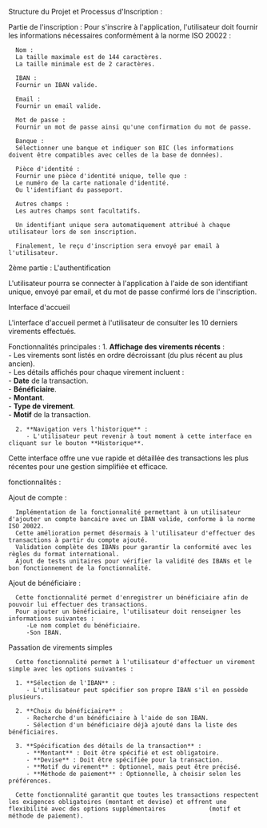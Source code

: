 Structure du Projet et Processus d'Inscription : 

   Partie de l'inscription :
      Pour s'inscrire à l'application, l'utilisateur doit fournir les informations nécessaires conformément à la norme ISO 20022 :
      
      Nom :
      La taille maximale est de 144 caractères.
      La taille minimale est de 2 caractères.
      
      IBAN :
      Fournir un IBAN valide.
      
      Email :
      Fournir un email valide.
      
      Mot de passe :
      Fournir un mot de passe ainsi qu'une confirmation du mot de passe.
      
      Banque :
      Sélectionner une banque et indiquer son BIC (les informations doivent être compatibles avec celles de la base de données).
      
      Pièce d'identité :
      Fournir une pièce d'identité unique, telle que :
      Le numéro de la carte nationale d'identité.
      Ou l'identifiant du passeport.
      
      Autres champs :
      Les autres champs sont facultatifs.
      
      Un identifiant unique sera automatiquement attribué à chaque utilisateur lors de son inscription.
      
      Finalement, le reçu d'inscription sera envoyé par email à l'utilisateur.

2ème partie : L'authentification

   L'utilisateur pourra se connecter à l'application à l'aide de son identifiant unique, envoyé par email, et du mot de passe confirmé lors de l'inscription.

Interface d'accueil

L'interface d'accueil permet à l'utilisateur de consulter les 10 derniers virements effectués.  

   Fonctionnalités principales :
      1. **Affichage des virements récents** :  
         - Les virements sont listés en ordre décroissant (du plus récent au plus ancien).  
         - Les détails affichés pour chaque virement incluent :  
           - **Date** de la transaction.  
           - **Bénéficiaire**.  
           - **Montant**.  
           - **Type de virement**.  
           - **Motif** de la transaction.  

      2. **Navigation vers l'historique** :  
         - L'utilisateur peut revenir à tout moment à cette interface en cliquant sur le bouton **Historique**.  

Cette interface offre une vue rapide et détaillée des transactions les plus récentes pour une gestion simplifiée et efficace.  


fonctionnalités :

   Ajout de compte :
   
      Implémentation de la fonctionnalité permettant à un utilisateur d'ajouter un compte bancaire avec un IBAN valide, conforme à la norme ISO 20022.
      Cette amélioration permet désormais à l'utilisateur d'effectuer des transactions à partir du compte ajouté.
      Validation complète des IBANs pour garantir la conformité avec les règles du format international.
      Ajout de tests unitaires pour vérifier la validité des IBANs et le bon fonctionnement de la fonctionnalité.

   Ajout de bénéficiaire : 
   
      Cette fonctionnalité permet d'enregistrer un bénéficiaire afin de pouvoir lui effectuer des transactions.
      Pour ajouter un bénéficiaire, l'utilisateur doit renseigner les informations suivantes :
         -Le nom complet du bénéficiaire.
         -Son IBAN.

   Passation de virements simples

      Cette fonctionnalité permet à l'utilisateur d'effectuer un virement simple avec les options suivantes :  
      
      1. **Sélection de l'IBAN** :  
         - L'utilisateur peut spécifier son propre IBAN s'il en possède plusieurs.
      
      2. **Choix du bénéficiaire** :  
         - Recherche d'un bénéficiaire à l'aide de son IBAN.  
         - Sélection d'un bénéficiaire déjà ajouté dans la liste des bénéficiaires.
      
      3. **Spécification des détails de la transaction** :  
         - **Montant** : Doit être spécifié et est obligatoire.  
         - **Devise** : Doit être spécifiée pour la transaction.  
         - **Motif du virement** : Optionnel, mais peut être précisé.  
         - **Méthode de paiement** : Optionnelle, à choisir selon les préférences.  
      
      Cette fonctionnalité garantit que toutes les transactions respectent les exigences obligatoires (montant et devise) et offrent une flexibilité avec des options supplémentaires            (motif et méthode de paiement).  

      
      


   
